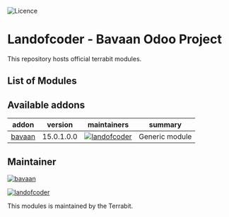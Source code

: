 ![Licence](https://img.shields.io/badge/licence-LGPL--3-blue.svg)

Landofcoder - Bavaan Odoo Project
=========================

This repository hosts official terrabit modules.

List of Modules
---------------
[//]: # (addons)

Available addons
----------------
addon | version | maintainers | summary
--- | --- | --- | ---
[bavaan](bavaan/) | 15.0.1.0.0 | [![landofcoder](https://github.com/landofcoder.png?size=30px)](https://github.com/landofcoder) | Generic module

[//]: # (end addons)


Maintainer
----------
[![bavaan](https://bavaan.com/wp-content/uploads/2022/07/bavaan-logo-white-189x100.png)](https://bavaan.com)

[![landofcoder](https://landofcoder.com/skin/frontend/venustheme/default/images/logo.png)](https://landofcoder.com)

This modules is maintained by the Terrabit.
